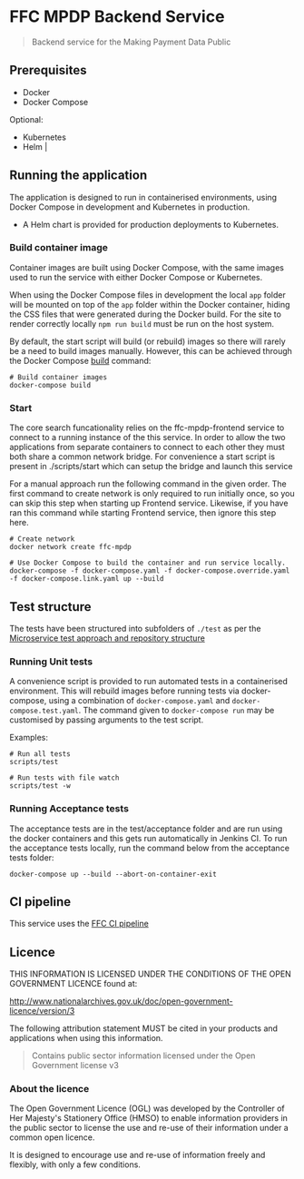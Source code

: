 # FFC MPDP Backend Service

> Backend service for the Making Payment Data Public

## Prerequisites

- Docker
- Docker Compose

Optional:
- Kubernetes
- Helm                                                                      |

## Running the application

The application is designed to run in containerised environments, using Docker Compose in development and Kubernetes in production.

- A Helm chart is provided for production deployments to Kubernetes.

### Build container image

Container images are built using Docker Compose, with the same images used to run the service with either Docker Compose or Kubernetes.

When using the Docker Compose files in development the local `app` folder will
be mounted on top of the `app` folder within the Docker container, hiding the CSS files that were generated during the Docker build.  For the site to render correctly locally `npm run build` must be run on the host system.


By default, the start script will build (or rebuild) images so there will
rarely be a need to build images manually. However, this can be achieved
through the Docker Compose
[build](https://docs.docker.com/compose/reference/build/) command:

```
# Build container images
docker-compose build
```

### Start

The core search funcationality relies on the ffc-mpdp-frontend service to connect to a running instance of the this service. In order to allow the two applications from separate containers to connect to each other they must both share a common network bridge.
For convenience a start script is present in ./scripts/start which can setup the bridge and launch this service

For a manual approach run the following command in the given order. The first command to create network is only required to run initially once, so you can skip this step when starting up Frontend service. Likewise, if you have ran this command while starting Frontend service, then ignore this step here. 

```
# Create network
docker network create ffc-mpdp

# Use Docker Compose to build the container and run service locally.
docker-compose -f docker-compose.yaml -f docker-compose.override.yaml -f docker-compose.link.yaml up --build
```
## Test structure

The tests have been structured into subfolders of `./test` as per the
[Microservice test approach and repository structure](https://eaflood.atlassian.net/wiki/spaces/FPS/pages/1845396477/Microservice+test+approach+and+repository+structure)

### Running Unit tests

A convenience script is provided to run automated tests in a containerised
environment. This will rebuild images before running tests via docker-compose,
using a combination of `docker-compose.yaml` and `docker-compose.test.yaml`.
The command given to `docker-compose run` may be customised by passing
arguments to the test script.

Examples:

```
# Run all tests
scripts/test

# Run tests with file watch
scripts/test -w
```
### Running Acceptance tests

The acceptance tests are in the test/acceptance folder and are run using the docker containers and this gets run automatically in Jenkins CI. To run the acceptance tests locally, run the command below from the acceptance tests folder:

`docker-compose up --build --abort-on-container-exit`

## CI pipeline

This service uses the [FFC CI pipeline](https://github.com/DEFRA/ffc-jenkins-pipeline-library)

## Licence

THIS INFORMATION IS LICENSED UNDER THE CONDITIONS OF THE OPEN GOVERNMENT LICENCE found at:

<http://www.nationalarchives.gov.uk/doc/open-government-licence/version/3>

The following attribution statement MUST be cited in your products and applications when using this information.

> Contains public sector information licensed under the Open Government license v3

### About the licence

The Open Government Licence (OGL) was developed by the Controller of Her Majesty's Stationery Office (HMSO) to enable information providers in the public sector to license the use and re-use of their information under a common open licence.

It is designed to encourage use and re-use of information freely and flexibly, with only a few conditions.

